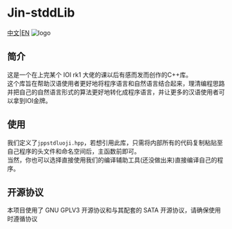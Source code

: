 # Jin-stddLib
[中文]()|[EN]()
![logo](https://github.com/L1ttelY/Jin-stddLib/blob/master/Snipaste_2019-10-05_14-59-18.png)
## 简介  
这是一个在上完某个 IOI rk1 大佬的课以后有感而发而创作的C++库。  
这个库旨在帮助汉语使用者更好地将程序语言和自然语言结合起来，理清编程思路并把自己的自然语言形式的算法更好地转化成程序语言，并让更多的汉语使用者可以拿到IOI金牌。
## 使用  
我们定义了```jppstdluoji.hpp```，若想引用此库，只需将内部所有的代码复制粘贴至自己程序的头文件和命名空间后，主函数前即可。  
当然，你也可以选择直接使用我们的编译辅助工具(还没做出来)直接编译自己的程序。  
## 开源协议
本项目使用了 GNU GPLV3 开源协议和与其配套的 SATA 开源协议，请确保使用时遵循协议
